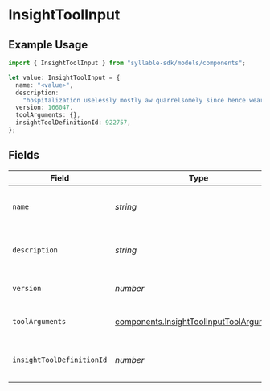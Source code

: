 # InsightToolInput

## Example Usage

```typescript
import { InsightToolInput } from "syllable-sdk/models/components";

let value: InsightToolInput = {
  name: "<value>",
  description:
    "hospitalization uselessly mostly aw quarrelsomely since hence weary exactly",
  version: 166047,
  toolArguments: {},
  insightToolDefinitionId: 922757,
};
```

## Fields

| Field                                                                                                | Type                                                                                                 | Required                                                                                             | Description                                                                                          |
| ---------------------------------------------------------------------------------------------------- | ---------------------------------------------------------------------------------------------------- | ---------------------------------------------------------------------------------------------------- | ---------------------------------------------------------------------------------------------------- |
| `name`                                                                                               | *string*                                                                                             | :heavy_check_mark:                                                                                   | Human readable name of Insight Tool                                                                  |
| `description`                                                                                        | *string*                                                                                             | :heavy_check_mark:                                                                                   | Text description of Insight Tool                                                                     |
| `version`                                                                                            | *number*                                                                                             | :heavy_check_mark:                                                                                   | Version number of Insight Tool                                                                       |
| `toolArguments`                                                                                      | [components.InsightToolInputToolArguments](../../models/components/insighttoolinputtoolarguments.md) | :heavy_check_mark:                                                                                   | Arguments for Insight Tool                                                                           |
| `insightToolDefinitionId`                                                                            | *number*                                                                                             | :heavy_check_mark:                                                                                   | Unique ID for Insight Tool Definition                                                                |